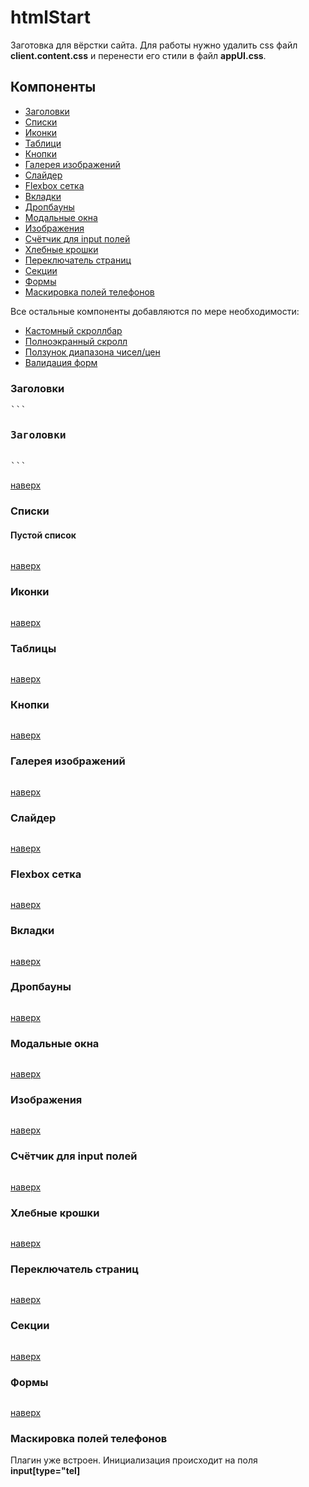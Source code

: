 # htmlStart
Заготовка для вёрстки сайта. Для работы нужно удалить css файл <b>client.content.css</b> и перенести его стили в файл <b>appUI.css</b>.

<h2>Компоненты</h2>

<ul>
<li><a href="#titles">Заголовки</a></li>
<li><a href="#lists">Списки</a></li>
<li><a href="#icons">Иконки</a></li>
<li><a href="#tables">Таблици</a></li>
<li><a href="#buttons">Кнопки</a></li>
<li><a href="#imgGalery">Галерея изображений</a></li>
<li><a href="#sliders">Слайдер</a></li>
<li><a href="#grid">Flexbox сетка</a></li>
<li><a href="#tabs">Вкладки</a></li>
<li><a href="#dropdowns">Дропбауны</a></li>
<li><a href="#modals">Модальные окна</a></li>
<li><a href="#imgs">Изображения</a></li>
<li><a href="#counters">Счётчик для input полей</a></li>
<li><a href="#breadcrumbs">Хлебные крошки</a></li>
<li><a href="#pager">Переключатель страниц</a></li>
<li><a href="#sections">Секции</a></li>
<li><a href="#forms">Формы</a></li>
<li><a href="#formTelMask">Маскировка полей телефонов</a></li>
</ul>

Все остальные компоненты добавляются по мере необходимости:
<ul>
<li><a href="https://github.com/malihu/malihu-custom-scrollbar-plugin">Кастомный скроллбар</a></li>
<li><a href="https://github.com/alvarotrigo/fullPage.js">Полноэкранный скролл</a></li>
<li><a href="https://refreshless.com/nouislider/">Ползунок диапазона чисел/цен</a></li>
<li><a href="https://github.com/jzaefferer/jquery-validation">Валидация форм</a></li>
</ul>

<h3 id="titles">Заголовки</h3>
<pre>
```
<h3 id="titles">Заголовки</h3>
```
</pre>
<a href="#">наверх</a>

<h3 id="lists">Списки</h3>
<h4>Пустой список</h4>
<pre></pre>
<a href="#">наверх</a>

<h3 id="icons">Иконки</h3>
<pre></pre>
<a href="#">наверх</a>

<h3 id="tables">Таблицы</h3>
<pre></pre>
<a href="#">наверх</a>

<h3 id="buttons">Кнопки</h3>
<pre></pre>
<a href="#">наверх</a>

<h3 id="imgGalery">Галерея изображений</h3>
<pre></pre>
<a href="#">наверх</a>

<h3 id="sliders">Слайдер</h3>
<pre></pre>
<a href="#">наверх</a>

<h3 id="grid">Flexbox сетка</h3>
<pre></pre>
<a href="#">наверх</a>

<h3 id="tabs">Вкладки</h3>
<pre></pre>
<a href="#">наверх</a>

<h3 id="dropdowns">Дропбауны</h3>
<pre></pre>
<a href="#">наверх</a>

<h3 id="modals">Модальные окна</h3>
<pre></pre>
<a href="#">наверх</a>

<h3 id="imgs">Изображения</h3>
<pre></pre>
<a href="#">наверх</a>

<h3 id="counters">Счётчик для input полей</h3>
<pre></pre>
<a href="#">наверх</a>

<h3 id="breadcrumbs">Хлебные крошки</h3>
<pre></pre>
<a href="#">наверх</a>

<h3 id="pager">Переключатель страниц</h3>
<pre></pre>
<a href="#">наверх</a>

<h3 id="sections">Секции</h3>
<pre></pre>
<a href="#">наверх</a>

<h3 id="forms">Формы</h3>
<pre></pre>
<a href="#">наверх</a>

<h3 id="user-content-formTelMask">Маскировка полей телефонов</h3>
Плагин уже встроен. Инициализация происходит на поля <b>input[type="tel]</b>
